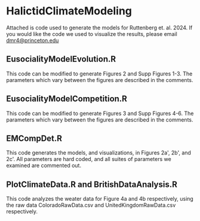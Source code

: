 # HalictidClimateModeling

Attached is code used to generate the models for Ruttenberg et. al. 2024.  If you would like the code we used to visualize the results, please email dmr4@princeton.edu

## EusocialityModelEvolution.R

This code can be modified to generate Figures 2 and Supp Figures 1-3.  The parameters which vary between the figures are described in the comments. 

## EusocialityModelCompetition.R

This code can be modified to generate Figures 3 and Supp Figures 4-6.  The parameters which vary between the figures are described in the comments. 

## EMCompDet.R

This code generates the models, and visualizations, in Figures 2a', 2b', and 2c'.  All parameters are hard coded, and all suites of parameters we examined are commented out.  

## PlotClimateData.R and BritishDataAnalysis.R

This code analyzes the weater data for Figure 4a and 4b respectively, using the raw data ColoradoRawData.csv and UnitedKingdomRawData.csv respectively.

